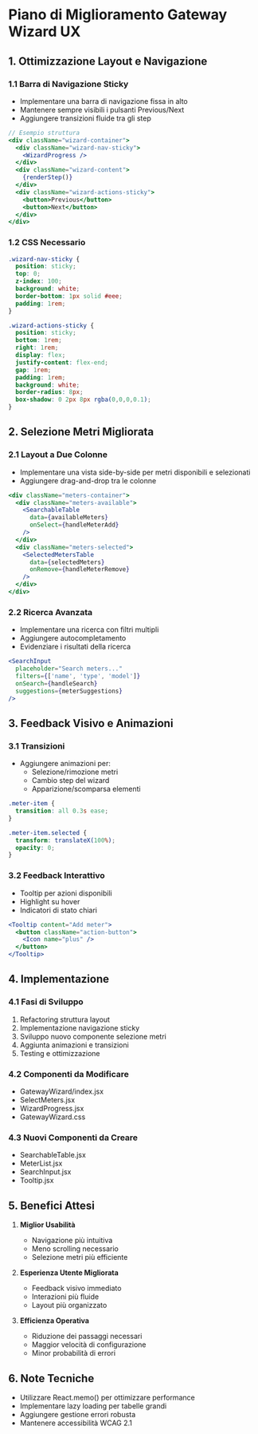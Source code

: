 # Piano di Miglioramento Gateway Wizard UX

## 1. Ottimizzazione Layout e Navigazione

### 1.1 Barra di Navigazione Sticky
- Implementare una barra di navigazione fissa in alto
- Mantenere sempre visibili i pulsanti Previous/Next
- Aggiungere transizioni fluide tra gli step
```jsx
// Esempio struttura
<div className="wizard-container">
  <div className="wizard-nav-sticky">
    <WizardProgress />
  </div>
  <div className="wizard-content">
    {renderStep()}
  </div>
  <div className="wizard-actions-sticky">
    <button>Previous</button>
    <button>Next</button>
  </div>
</div>
```

### 1.2 CSS Necessario
```css
.wizard-nav-sticky {
  position: sticky;
  top: 0;
  z-index: 100;
  background: white;
  border-bottom: 1px solid #eee;
  padding: 1rem;
}

.wizard-actions-sticky {
  position: sticky;
  bottom: 1rem;
  right: 1rem;
  display: flex;
  justify-content: flex-end;
  gap: 1rem;
  padding: 1rem;
  background: white;
  border-radius: 8px;
  box-shadow: 0 2px 8px rgba(0,0,0,0.1);
}
```

## 2. Selezione Metri Migliorata

### 2.1 Layout a Due Colonne
- Implementare una vista side-by-side per metri disponibili e selezionati
- Aggiungere drag-and-drop tra le colonne
```jsx
<div className="meters-container">
  <div className="meters-available">
    <SearchableTable 
      data={availableMeters}
      onSelect={handleMeterAdd}
    />
  </div>
  <div className="meters-selected">
    <SelectedMetersTable 
      data={selectedMeters}
      onRemove={handleMeterRemove}
    />
  </div>
</div>
```

### 2.2 Ricerca Avanzata
- Implementare una ricerca con filtri multipli
- Aggiungere autocompletamento
- Evidenziare i risultati della ricerca
```jsx
<SearchInput
  placeholder="Search meters..."
  filters={['name', 'type', 'model']}
  onSearch={handleSearch}
  suggestions={meterSuggestions}
/>
```

## 3. Feedback Visivo e Animazioni

### 3.1 Transizioni
- Aggiungere animazioni per:
  - Selezione/rimozione metri
  - Cambio step del wizard
  - Apparizione/scomparsa elementi
```css
.meter-item {
  transition: all 0.3s ease;
}

.meter-item.selected {
  transform: translateX(100%);
  opacity: 0;
}
```

### 3.2 Feedback Interattivo
- Tooltip per azioni disponibili
- Highlight su hover
- Indicatori di stato chiari
```jsx
<Tooltip content="Add meter">
  <button className="action-button">
    <Icon name="plus" />
  </button>
</Tooltip>
```

## 4. Implementazione

### 4.1 Fasi di Sviluppo
1. Refactoring struttura layout
2. Implementazione navigazione sticky
3. Sviluppo nuovo componente selezione metri
4. Aggiunta animazioni e transizioni
5. Testing e ottimizzazione

### 4.2 Componenti da Modificare
- GatewayWizard/index.jsx
- SelectMeters.jsx
- WizardProgress.jsx
- GatewayWizard.css

### 4.3 Nuovi Componenti da Creare
- SearchableTable.jsx
- MeterList.jsx
- SearchInput.jsx
- Tooltip.jsx

## 5. Benefici Attesi

1. **Miglior Usabilità**
   - Navigazione più intuitiva
   - Meno scrolling necessario
   - Selezione metri più efficiente

2. **Esperienza Utente Migliorata**
   - Feedback visivo immediato
   - Interazioni più fluide
   - Layout più organizzato

3. **Efficienza Operativa**
   - Riduzione dei passaggi necessari
   - Maggior velocità di configurazione
   - Minor probabilità di errori

## 6. Note Tecniche

- Utilizzare React.memo() per ottimizzare performance
- Implementare lazy loading per tabelle grandi
- Aggiungere gestione errori robusta
- Mantenere accessibilità WCAG 2.1